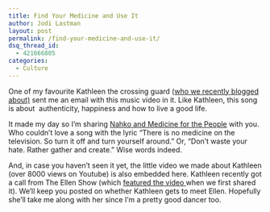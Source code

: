 ```yaml
---
title: Find Your Medicine and Use It
author: Jodi Lastman
layout: post
permalink: /find-your-medicine-and-use-it/
dsq_thread_id:
  - 421666805
categories:
  - Culture
---
```

One of my favourite Kathleen the crossing guard ([who we recently blogged about)][1] sent me an email with this music video in it. Like Kathleen, this song is about  authenticity, happiness and how to live a good life.

It made my day so I&#8217;m sharing [Nahko and Medicine for the People][2] with you. Who couldn&#8217;t love a song with the lyric &#8220;There is no medicine on the television. So turn it off and turn yourself around.&#8221; Or, &#8220;Don&#8217;t waste your hate. Rather gather and create.&#8221; Wise words indeed.

And, in case you haven&#8217;t seen it yet, the little video we made about Kathleen (over 8000 views on Youtube) is also embedded here. Kathleen recently got a call from The Ellen Show (which [featured the video ][3]when we first shared it). We&#8217;ll keep you posted on whether Kathleen gets to meet Ellen. Hopefully she&#8217;ll take me along with her since I&#8217;m a pretty good dancer too.

&nbsp;

 [1]: http://hypenotic.com/meaning-fulmarketing/5855/the-dancing-crossing-guard
 [2]: http://www.myspace.com/nahko/blog
 [3]: http://ellen.warnerbros.com/2011/06/dance_across_the_street_with_this_crossing_guard_0614.php
